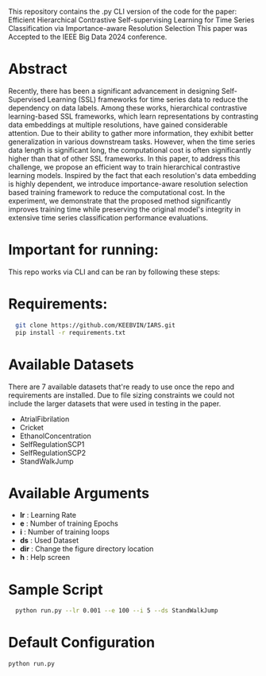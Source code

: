 This repository contains the .py CLI version of the code for the paper: Efficient Hierarchical Contrastive Self-supervising Learning for Time Series Classification via Importance-aware Resolution Selection
This paper was Accepted to the IEEE Big Data 2024 conference. 

# Abstract
Recently, there has been a significant advancement in designing Self-Supervised Learning (SSL) frameworks for time series data to reduce the dependency on data labels. Among these works, hierarchical contrastive learning-based SSL frameworks, which learn representations by contrasting data embeddings at multiple resolutions, have gained considerable attention. Due to their ability to gather more information, they exhibit better generalization in various downstream tasks. However, when the time series data length is significant long, the computational cost is often significantly higher than that of other SSL frameworks. In this paper, to address this challenge, we propose an efficient way to train hierarchical contrastive learning models. Inspired by the fact that each resolution's data embedding is highly dependent, we introduce importance-aware resolution selection based training framework to reduce the computational cost. In the experiment, we demonstrate that the proposed method significantly improves training time while preserving the original model's integrity in extensive time series classification performance evaluations.

# Important for running:
This repo works via CLI and can be ran by following these steps: 
# Requirements:
```bash
  git clone https://github.com/KEEBVIN/IARS.git
  pip install -r requirements.txt
```

# Available Datasets
There are 7 available datasets that're ready to use once the repo and requirements are installed. Due to file sizing constraints we could not include the larger datasets that were used in testing in the paper.
- AtrialFibrilation
- Cricket
- EthanolConcentration
- SelfRegulationSCP1
- SelfRegulationSCP2
- StandWalkJump

# Available Arguments
- **lr** : Learning Rate
- **e** : Number of training Epochs
- **i** : Number of training loops
- **ds** : Used Dataset
- **dir** : Change the figure directory location
- **h** : Help screen
# Sample Script
```bash
  python run.py --lr 0.001 --e 100 --i 5 --ds StandWalkJump 
```
# Default Configuration
```bash
python run.py
```

